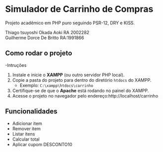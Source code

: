 # Simulador de Carrinho de Compras

Projeto acadêmico em PHP puro seguindo PSR-12, DRY e KISS.

Thiago tsuyoshi Okada Aoki RA 2002282<br>
Guilherme Dorce De Britto RA:1991866<br>

## Como rodar o projeto
-Intruções
1. Instale e inicie o **XAMPP** (ou outro servidor PHP local).
2. Copie a pasta do projeto para dentro do diretório `htdocs` do XAMPP.
   - Exemplo: `C:\xampp\htdocs\carrinho`
3. Certifique-se de que o **Apache** está rodando no painel do XAMPP.
4. Acesse o projeto no navegador pelo endereço:http://localhost/carrinho

## Funcionalidades
- Adicionar item
- Remover item
- Listar itens
- Calcular total
- Aplicar cupom DESCONTO10

